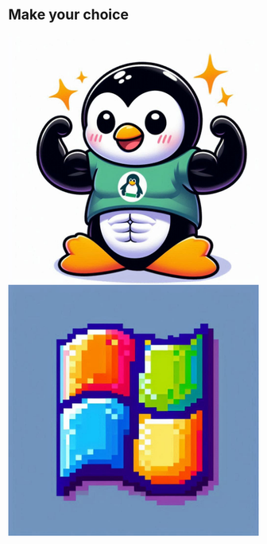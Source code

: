 # Make your choice
[![Linux_penguin](/assets/img/Linux_penguin.jpg)](Linux.html) [![Windows_logo](/assets/img/Windows_logo.jpg)](Windows.html)
